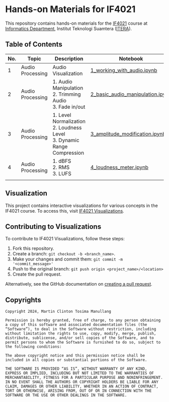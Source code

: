 # Hands-on Materials for IF4021

This repository contains hands-on materials for the [IF4021](https://mctm.web.id/course/if4021) course at [Informatics Department](https://if.itera.ac.id), Institut Teknologi Suamtera ([ITERA](https://itera.ac.id)).


## Table of Contents
| No. | Topic            | Description                                                                 | Notebook                                                                                                                           |
| --- | ---------------- | --------------------------------------------------------------------------- | ---------------------------------------------------------------------------------------------------------------------------------- |
| 1   | Audio Processing | Audio Visualization                                                         | [1_working_with_audio.ipynb](https://github.com/informatika-itera/if4021-handson/blob/main/1_working_with_audio.ipynb)             |
| 2   | Audio Processing | 1. Audio Manipulation<br>2. Trimming Audio<br>3. Fade in/out<br>            | [2_basic_audio_manipulation.ipynb](https://github.com/informatika-itera/if4021-handson/blob/main/2_basic_audio_manipulation.ipynb) |
| 3   | Audio Processing | 1. Level Normalization<br>2. Loudness Level<br>3. Dynamic Range Compression | [3_amplitude_modification.ipynb](https://github.com/informatika-itera/if4021-handson/blob/main/3_amplitude_modification.ipynb)     |
| 4   | Audio Processing | 1. dBFS<br>2. RMS<br>3. LUFS                                                | [4_loudness_meter.ipynb](https://github.com/informatika-itera/if4021-handson/blob/main/4_loudness_meter.ipynb)                     |
|     |                  |                                                                             |                                                                                                                                    |


## Visualization

This project contains interactive visualizations for various concepts in the IF4021 course. To access this, visit [IF4021 Visualizations](https://invis.mctm.web.id/).


## Contributing to Visualizations

To contribute to IF4021 Visualizations, follow these steps:

1. Fork this repository.
2. Create a branch: `git checkout -b <branch_name>`.
3. Make your changes and commit them: `git commit -m '<commit_message>'`
4. Push to the original branch: `git push origin <project_name>/<location>`
5. Create the pull request.

Alternatively, see the GitHub documentation on [creating a pull request](https://help.github.com/en/github/collaborating-with-issues-and-pull-requests/creating-a-pull-request).

## Copyrights
```
Copyright 2024, Martin Clinton Tosima Manullang

Permission is hereby granted, free of charge, to any person obtaining a copy of this software and associated documentation files (the “Software”), to deal in the Software without restriction, including without limitation the rights to use, copy, modify, merge, publish, distribute, sublicense, and/or sell copies of the Software, and to permit persons to whom the Software is furnished to do so, subject to the following conditions:

The above copyright notice and this permission notice shall be included in all copies or substantial portions of the Software.

THE SOFTWARE IS PROVIDED “AS IS”, WITHOUT WARRANTY OF ANY KIND, EXPRESS OR IMPLIED, INCLUDING BUT NOT LIMITED TO THE WARRANTIES OF MERCHANTABILITY, FITNESS FOR A PARTICULAR PURPOSE AND NONINFRINGEMENT. IN NO EVENT SHALL THE AUTHORS OR COPYRIGHT HOLDERS BE LIABLE FOR ANY CLAIM, DAMAGES OR OTHER LIABILITY, WHETHER IN AN ACTION OF CONTRACT, TORT OR OTHERWISE, ARISING FROM, OUT OF OR IN CONNECTION WITH THE SOFTWARE OR THE USE OR OTHER DEALINGS IN THE SOFTWARE.
```